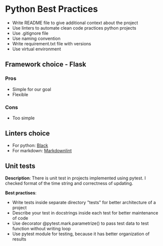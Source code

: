 # Python Best Practices

* Write README file to give additional context about the project
* Use linters to automate clean code practices python projects
* Use .gitignore file
* Use naming convention
* Write requirement.txt file with versions
* Use virtual environment

## Framework choice - Flask

### Pros
* Simple for our goal
* Flexible

### Cons
* Too simple

## Linters choice

* For python: [Black](https://github.com/psf/black)
* For markdown: [Markdownlint](https://marketplace.visualstudio.com/items?itemName=DavidAnson.vscode-markdownlint)

## Unit tests
**Description**: There is unit test in projects implemented using pytest. I checked format of the time string and correctness of updating.

**Best practises**:

* Write tests inside separate directory "tests" for better architecture of a project
* Describe your test in docstrings inside each test for better maintenance of code
* Use decorator @pytest.mark.parametrize() to pass test data to test function without writing loop
* Use pytest module for testing, because it has better organization of results

